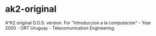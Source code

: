 # ak2-original
A^K2 original D.O.S. version. For "Introduccion a la computación" - Year 2000 - ORT Uruguay - Telecomunication Engineering.
